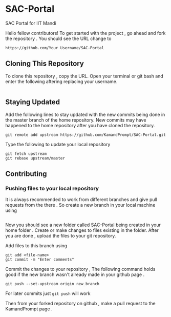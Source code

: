 # SAC-Portal
SAC Portal for IIT Mandi

Hello fellow contributors! To get started with the project , go ahead and fork the repository . You should see the URL change to
```
https://github.com/Your Username/SAC-Portal
``` 

Cloning This Repository
--- 
To clone this repository , copy the URL. Open your terminal or git bash and enter the following aftering replacing your username. 
```git clone https://github.com/Your Username/SAC-Portal.git
```

Staying Updated
--- 
Add the following lines to stay updated with the new commits being done in the master branch of the home repository. New commits may have happened to the home repository after you have cloned the repository.
```
git remote add upstream https://github.com/KamandPrompt/SAC-Portal.git
```

Type the following to update your local repository
```
git fetch upstream
git rebase upstream/master
```

Contributing
---

### Pushing files to your local repository
It is always recommended to work from different branches and give pull requests from the there . 
So create a new branch in your local machine using
```git checkout -b <Branch-Name>
```

Now you should see a new folder called SAC-Portal being created in your home folder .
Create or make changes to files existing in the folder. After you are done , upload the files to your git repository.

Add files to this branch using 
```
git add <file-name>
git commit -m "Enter comments"
```

Commit the changes to your repository , The following command holds good if the new branch wasn't already made in your github page .
```
git push --set-upstream origin new_branch
```

For later commits just
`git push` will work

Then from your forked repository on github , make a pull request to the KamandPrompt page . 



